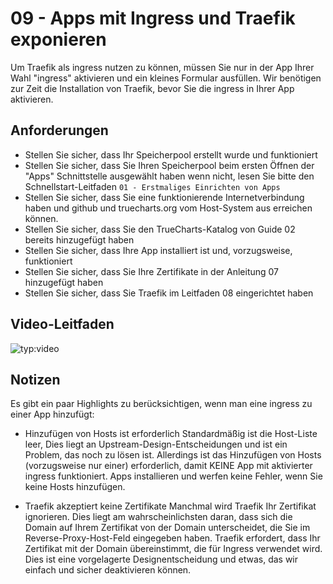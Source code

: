 # 09 - Apps mit Ingress und Traefik exponieren

Um Traefik als ingress nutzen zu können, müssen Sie nur in der App Ihrer Wahl "ingress" aktivieren und ein kleines Formular ausfüllen. Wir benötigen zur Zeit die Installation von Traefik, bevor Sie die ingress in Ihrer App aktivieren.

## Anforderungen

- Stellen Sie sicher, dass Ihr Speicherpool erstellt wurde und funktioniert
- Stellen Sie sicher, dass Sie Ihren Speicherpool beim ersten Öffnen der "Apps" Schnittstelle ausgewählt haben wenn nicht, lesen Sie bitte den Schnellstart-Leitfaden `01 - Erstmaliges Einrichten von Apps`
- Stellen Sie sicher, dass Sie eine funktionierende Internetverbindung haben und github und truecharts.org vom Host-System aus erreichen können.
- Stellen Sie sicher, dass Sie den TrueCharts-Katalog von Guide 02 bereits hinzugefügt haben
- Stellen Sie sicher, dass Ihre App installiert ist und, vorzugsweise, funktioniert
- Stellen Sie sicher, dass Sie Ihre Zertifikate in der Anleitung 07 hinzugefügt haben
- Stellen Sie sicher, dass Sie Traefik im Leitfaden 08 eingerichtet haben

## Video-Leitfaden

![typ:video](https://www.youtube.com/embed/0Rmav5gyAwI)

## Notizen

Es gibt ein paar Highlights zu berücksichtigen, wenn man eine ingress zu einer App hinzufügt:

- Hinzufügen von Hosts ist erforderlich Standardmäßig ist die Host-Liste leer, Dies liegt an Upstream-Design-Entscheidungen und ist ein Problem, das noch zu lösen ist. Allerdings ist das Hinzufügen von Hosts (vorzugsweise nur einer) erforderlich, damit KEINE App mit aktivierter ingress funktioniert. Apps installieren und werfen keine Fehler, wenn Sie keine Hosts hinzufügen.

- Traefik akzeptiert keine Zertifikate Manchmal wird Traefik Ihr Zertifikat ignorieren. Dies liegt am wahrscheinlichsten daran, dass sich die Domain auf Ihrem Zertifikat von der Domain unterscheidet, die Sie im Reverse-Proxy-Host-Feld eingegeben haben. Traefik erfordert, dass Ihr Zertifikat mit der Domain übereinstimmt, die für Ingress verwendet wird. Dies ist eine vorgelagerte Designentscheidung und etwas, das wir einfach und sicher deaktivieren können.
